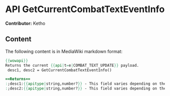 # API GetCurrentCombatTextEventInfo

**Contributor:** Ketho

## Content

The following content is in MediaWiki markdown format:

```mediawiki
{{wowapi}}
Returns the current {{api|t=e|COMBAT_TEXT_UPDATE}} payload.
 desc1, desc2 = GetCurrentCombatTextEventInfo()

==Returns==
:;desc1:{{apitype|string,number?}} - This field varies depending on the type of message.
:;desc2:{{apitype|string,number?}} - This field varies depending on the type of message.
```